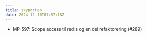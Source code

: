 ```yaml
---
title: skyporten
date: 2024-12-10T07:57:18Z
---
```

- MP-597: Scope access til redis og en del refaktorering (#289)

